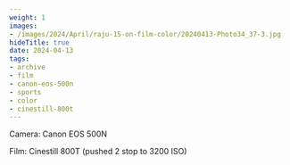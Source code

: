 ```yaml
---
weight: 1
images:
- /images/2024/April/raju-15-on-film-color/20240413-Photo34_37-3.jpg
hideTitle: true
date: 2024-04-13
tags:
- archive
- film
- canon-eos-500n
- sports
- color
- cinestill-800t
---
```


Camera: Canon EOS 500N

Film: Cinestill 800T (pushed 2 stop to 3200 ISO)